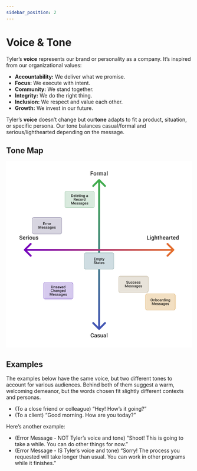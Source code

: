 ```yaml
---
sidebar_position: 2
---
```



# Voice & Tone

Tyler’s ​**voice**​ represents our brand or personality as a company. It’s inspired from our organizational values:

* **Accountability:** We deliver what we promise. 
* **Focus:** We execute with intent.
* **Community:** We stand together.
* **Integrity:** We do the right thing.
* **Inclusion:** We respect and value each other.
* **Growth:** We invest in our future.

Tyler’s **voice** doesn’t change but our ​**tone** adapts to fit a product, situation, or specific persona. Our tone balances casual/formal and serious/lighthearted depending on the message.

## Tone Map

<ImageBlock usemap="#tonemap">

![A tone map showing how various messages should be phrased](./images/tone-map.png)

<map name="tonemap">
  <area shape="rect" coords="112,200,242,272" alt="Error Messages" href="/ux-content/common-messages/#error-messages"></area>
</map>

</ImageBlock>


## Examples

The examples below have the same voice, but two different tones to account for various audiences. Behind both of them suggest a warm, welcoming demeanor, but the words chosen fit slightly different contexts and personas.

* (To a close friend or colleague) “Hey! How’s it going?”
* (To a client) “Good morning. How are you today?”

Here’s another example:

* (Error Message - NOT Tyler’s voice and tone) “Shoot! This is going to take a while. You can do other things for now.”
* (Error Message - IS Tyler’s voice and tone) “Sorry! The process you requested will take longer than usual. You can work in other programs while it finishes.” 
